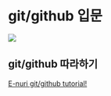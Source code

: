# git/github 입문
<img src="https://octodex.github.com/images/bewitchedtocat.jpg">

## git/github 따라하기
[E-nuri git/github tutorial!](https://github.com/E-nuri/git_beginner)



